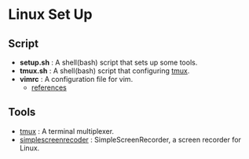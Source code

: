 # Linux Set Up

## Script
* **setup.sh** : A shell(bash) script that sets up some tools.
* **tmux.sh** : A shell(bash) script that configuring [tmux](https://github.com/tmux/tmux).
* **vimrc** : A configuration file for vim.
    * [references](https://magiclen.org/vimrc/)

## Tools
* [tmux](https://github.com/tmux/tmux) : A terminal multiplexer.
* [simplescreenrecoder](https://github.com/MaartenBaert/ssr) : SimpleScreenRecorder, a screen recorder for Linux.

